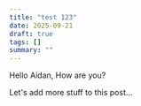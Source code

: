 ```yaml
---
title: "test 123"
date: 2025-09-21
draft: true
tags: []
summary: ""
---
```


Hello Aidan, How are you?

Let's add more stuff to this post...